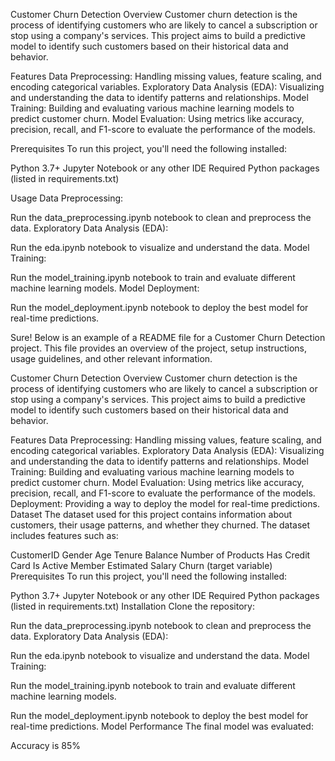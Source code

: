 Customer Churn Detection
Overview
Customer churn detection is the process of identifying customers who are likely to cancel a subscription or stop using a company's services. This project aims to build a predictive model to identify such customers based on their historical data and behavior.

Features
Data Preprocessing: Handling missing values, feature scaling, and encoding categorical variables.
Exploratory Data Analysis (EDA): Visualizing and understanding the data to identify patterns and relationships.
Model Training: Building and evaluating various machine learning models to predict customer churn.
Model Evaluation: Using metrics like accuracy, precision, recall, and F1-score to evaluate the performance of the models.

Prerequisites
To run this project, you'll need the following installed:

Python 3.7+
Jupyter Notebook or any other IDE
Required Python packages (listed in requirements.txt)

Usage
Data Preprocessing:

Run the data_preprocessing.ipynb notebook to clean and preprocess the data.
Exploratory Data Analysis (EDA):

Run the eda.ipynb notebook to visualize and understand the data.
Model Training:

Run the model_training.ipynb notebook to train and evaluate different machine learning models.
Model Deployment:

Run the model_deployment.ipynb notebook to deploy the best model for real-time predictions.


Sure! Below is an example of a README file for a Customer Churn Detection project. This file provides an overview of the project, setup instructions, usage guidelines, and other relevant information.

Customer Churn Detection
Overview
Customer churn detection is the process of identifying customers who are likely to cancel a subscription or stop using a company's services. This project aims to build a predictive model to identify such customers based on their historical data and behavior.

Features
Data Preprocessing: Handling missing values, feature scaling, and encoding categorical variables.
Exploratory Data Analysis (EDA): Visualizing and understanding the data to identify patterns and relationships.
Model Training: Building and evaluating various machine learning models to predict customer churn.
Model Evaluation: Using metrics like accuracy, precision, recall, and F1-score to evaluate the performance of the models.
Deployment: Providing a way to deploy the model for real-time predictions.
Dataset
The dataset used for this project contains information about customers, their usage patterns, and whether they churned. The dataset includes features such as:

CustomerID
Gender
Age
Tenure
Balance
Number of Products
Has Credit Card
Is Active Member
Estimated Salary
Churn (target variable)
Prerequisites
To run this project, you'll need the following installed:

Python 3.7+
Jupyter Notebook or any other IDE
Required Python packages (listed in requirements.txt)
Installation
Clone the repository:


Run the data_preprocessing.ipynb notebook to clean and preprocess the data.
Exploratory Data Analysis (EDA):

Run the eda.ipynb notebook to visualize and understand the data.
Model Training:

Run the model_training.ipynb notebook to train and evaluate different machine learning models.

Run the model_deployment.ipynb notebook to deploy the best model for real-time predictions.
Model Performance
The final model was evaluated:

Accuracy is 85%

